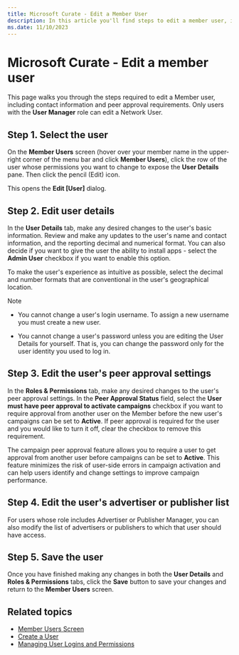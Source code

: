 ```yaml
---
title: Microsoft Curate - Edit a Member User
description: In this article you'll find steps to edit a member user, including contact information and peer approval requirements.
ms.date: 11/10/2023
---
```


# Microsoft Curate - Edit a member user

This page walks you through the steps required to edit a Member user, including contact information and peer approval requirements. Only users with the **User Manager** role can edit a Network User.

## Step 1. Select the user

On the **Member Users** screen (hover over your member name in the upper-right corner of the menu bar and click **Member Users**), click the row of the user whose permissions you want to change to expose the **User Details** pane. Then click the pencil (Edit) icon.

This opens the **Edit \[User\]** dialog.

## Step 2. Edit user details

In the **User Details** tab, make any desired changes to the user's basic information. Review and make any updates to the user's name and contact information, and the reporting decimal and numerical format. You can also decide if you want to give the user the ability to install apps - select the **Admin User** checkbox if you want to enable this option.

To make the user's experience as intuitive as possible, select the decimal and number formats that are conventional in the user's geographical location.

> [!NOTE]
> - You cannot change a user's login username. To assign a new username you must create a new user.
>
> - You cannot change a user's password unless you are editing the User Details for yourself. That is, you can change the password only for the user identity you used to log in.

## Step 3. Edit the user's peer approval settings

In the **Roles & Permissions** tab, make any desired changes to the user's peer approval settings. In the **Peer Approval Status** field, select the **User must have peer approval to activate campaigns** checkbox if you want to require approval from another user on the Member before the new user's campaigns can be set to **Active**. If peer approval is required for the user and you would like to turn it off, clear the checkbox to remove this requirement.

The campaign peer approval feature allows you to require a user to get approval from another user before campaigns can be set to **Active**. This feature minimizes the risk of user-side errors in campaign activation and can help users identify and change settings to improve campaign performance.

## Step 4. Edit the user's advertiser or publisher list

For users whose role includes Advertiser or Publisher Manager, you can also modify the list of advertisers or publishers to which that user should have access.

## Step 5. Save the user

Once you have finished making any changes in both the **User Details** and **Roles & Permissions** tabs, click the **Save** button to save your changes and return to the **Member Users** screen.

## Related topics

- [Member Users Screen](./network-users-screen.md)
- [Create a User](./create-a-user.md)
- [Managing User Logins and Permissions](./managing-user-logins-and-permissions.md)
